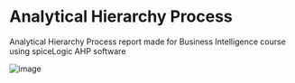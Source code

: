 # Analytical Hierarchy Process
 Analytical Hierarchy Process report made for Business Intelligence course using spiceLogic AHP software

 ![image](https://github.com/Boomslang-Maverick/Analytical-Hierarchy-Process/assets/129587686/d65731ee-40ea-479f-8a59-e75a6c468ecf)

